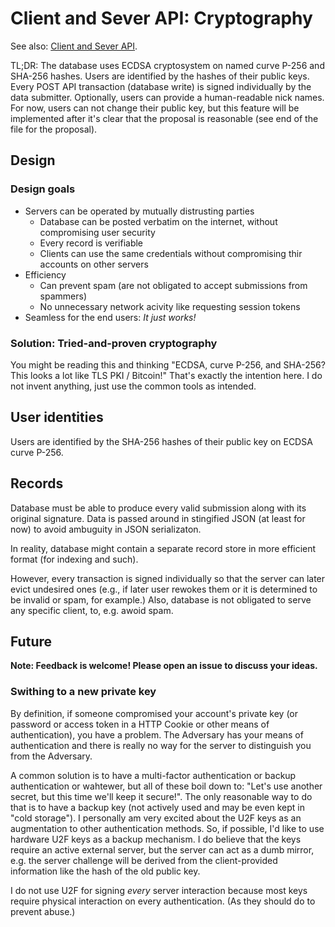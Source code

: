 # Client and Sever API: Cryptography

See also: [Client and Sever API](API.md).

TL;DR: The database uses ECDSA cryptosystem on named curve P-256 and SHA-256 hashes. Users are identified by the hashes of their public keys. Every POST API transaction (database write) is signed individually by the data submitter. Optionally, users can provide a human-readable nick names. For now, users can not change their public key, but this feature will be implemented after it's clear that the proposal is reasonable (see end of the file for the proposal).

## Design
### Design goals
 - Servers can be operated by mutually distrusting parties
   - Database can be posted verbatim on the internet, without compromising user security
   - Every record is verifiable
   - Clients can use the same credentials without compromising thir accounts on other servers
 - Efficiency
   - Can prevent spam (are not obligated to accept submissions from spammers)
   - No unnecessary network acivity like requesting session tokens
 - Seamless for the end users: _It just works!_

### Solution: Tried-and-proven cryptography

You might be reading this and thinking "ECDSA, curve P-256, and SHA-256? This looks a lot like TLS PKI / Bitcoin!" That's exactly the intention here. I do not invent anything, just use the common tools as intended.

## User identities

Users are identified by the SHA-256 hashes of their public key on ECDSA curve P-256.

## Records

Database must be able to produce every valid submission along with its original signature. Data is passed around in stingified JSON (at least for now) to avoid ambuguity in JSON serializaton.

In reality, database might contain a separate record store in more efficient format (for indexing and such).

However, every transaction is signed individually so that the server can later evict undesired ones (e.g., if later user rewokes them or it is determined to be invalid or spam, for example.) Also, database is not obligated to serve any specific client, to, e.g. awoid spam.

## Future

**Note: Feedback is welcome! Please open an issue to discuss your ideas.**

### Swithing to a new private key

By definition, if someone compromised your account's private key (or password or access token in a HTTP Cookie or other means of authentication), you have a problem. The Adversary has your means of authentication and there is really no way for the server to distinguish you from the Adversary.

A common solution is to have a multi-factor authentication or backup authentication or wahtewer, but all of these boil down to: "Let's use another secret, but this time we'll keep it secure!". The only reasonable way to do that is to have a backup key (not actively used and may be even kept in "cold storage"). I personally am very excited about the U2F keys as an augmentation to other authentication methods. So, if possible, I'd like to use hardware U2F keys as a backup mechanism. I do believe that the keys require an active external server, but the server can act as a dumb mirror, e.g. the server challenge will be derived from the client-provided information like the hash of the old public key.

I do not use U2F for signing _every_ server interaction because most keys require physical interaction on every authentication. (As they should do to prevent abuse.)
